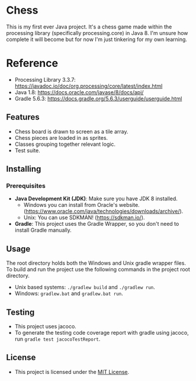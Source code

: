 # Chess

This is my first ever Java project. It's a chess game made within the processing library (specifically processing.core) in Java 8. 
I'm unsure how complete it will become but for now I'm just tinkering for my own learning. 

# Reference
- Processing Library 3.3.7: https://javadoc.io/doc/org.processing/core/latest/index.html
- Java 1.8: https://docs.oracle.com/javase/8/docs/api/
- Gradle 5.6.3: https://docs.gradle.org/5.6.3/userguide/userguide.html

## Features

- Chess board is drawn to screen as a tile array.
- Chess pieces are loaded in as sprites.
- Classes grouping together relevant logic.
- Test suite. 

## Installing

### Prerequisites

- **Java Development Kit (JDK)**: Make sure you have JDK 8 installed.
  - Windows you can install from Oracle's website. (https://www.oracle.com/java/technologies/downloads/archive/).
  - Unix: You can use SDKMAN! (https://sdkman.io/).
- **Gradle**: This project uses the Gradle Wrapper, so you don't need to install Gradle manually.

## Usage
The root directory holds both the Windows and Unix gradle wrapper files. To build and run the 
project use the following commands in the project root directory. 
- Unix based systems: `./gradlew build` and  `./gradlew run`.
- Windows: `gradlew.bat` and `gradlew.bat run`.

## Testing 
- This project uses jacoco.
- To generate the testing code coverage report with gradle using jacoco, run
`gradle test jacocoTestReport`.

## License

- This project is licensed under the [MIT License](LICENSE).

